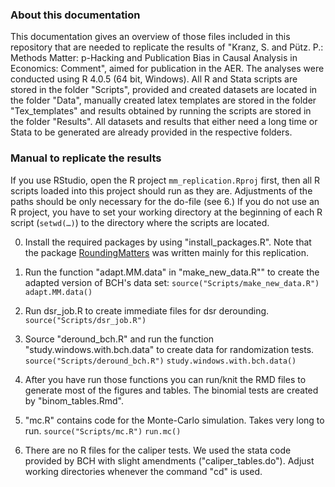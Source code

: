 ### About this documentation
This documentation gives an overview of those files included in this repository that are needed to replicate the results of "Kranz, S. and Pütz. P.: Methods Matter: p-Hacking and Publication Bias in Causal Analysis in Economics: Comment", aimed for publication in the AER.
The analyses were conducted using R 4.0.5 (64 bit, Windows). All R and Stata scripts are stored in the folder "Scripts", provided and created datasets are located in the folder "Data", manually created latex templates are stored in the folder "Tex_templates" and results obtained by running the scripts are stored in the folder "Results". All datasets and results that either need a long time or Stata to be generated are already provided in the respective folders.

### Manual to replicate the results
If you use RStudio, open the R project 
`mm_replication.Rproj` first, then all R scripts loaded into this project should run as they are. Adjustments of the paths should be only necessary for the do-file (see 6.)
If you do not use an R project, you have to set your working directory at the beginning of each R script (`setwd(…)`) to the directory where the scripts are located.

0. Install the required packages by using "install_packages.R". Note that the package [RoundingMatters](https://github.com/skranz/RoundingMatters) was written mainly for this replication.

1. Run the function "adapt.MM.data" in "make_new_data.R"" to create the adapted version of BCH's data set:
`source("Scripts/make_new_data.R")`
`adapt.MM.data()`

2. Run dsr_job.R to create immediate files for dsr derounding.
`source("Scripts/dsr_job.R")`

3. Source "deround_bch.R" and run the function "study.windows.with.bch.data" to create data for randomization tests.
`source("Scripts/deround_bch.R")`
`study.windows.with.bch.data()`

4. After you have run those functions you can run/knit the RMD files to generate most of the figures and tables. The binomial tests are created by "binom_tables.Rmd".

5. "mc.R" contains code for the Monte-Carlo simulation. Takes very long to run.
`source("Scripts/mc.R")`
`run.mc()`

6. There are no R files for the caliper tests. We used the stata code provided by BCH with slight amendments ("caliper_tables.do"). Adjust working directories whenever the command "cd" is used.
